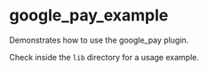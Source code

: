# google_pay_example

Demonstrates how to use the google_pay plugin.

Check inside the `lib` directory for a usage example.
